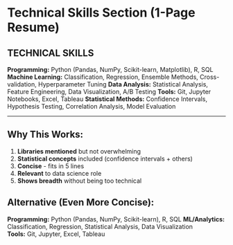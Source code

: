 # Technical Skills Section (1-Page Resume)

## TECHNICAL SKILLS

**Programming:** Python (Pandas, NumPy, Scikit-learn, Matplotlib), R, SQL
**Machine Learning:** Classification, Regression, Ensemble Methods, Cross-validation, Hyperparameter Tuning
**Data Analysis:** Statistical Analysis, Feature Engineering, Data Visualization, A/B Testing
**Tools:** Git, Jupyter Notebooks, Excel, Tableau
**Statistical Methods:** Confidence Intervals, Hypothesis Testing, Correlation Analysis, Model Evaluation

---

## Why This Works:
1. **Libraries mentioned** but not overwhelming
2. **Statistical concepts** included (confidence intervals + others)
3. **Concise** - fits in 5 lines
4. **Relevant** to data science role
5. **Shows breadth** without being too technical

## Alternative (Even More Concise):
**Programming:** Python (Pandas, NumPy, Scikit-learn), R, SQL
**ML/Analytics:** Classification, Regression, Statistical Analysis, Data Visualization  
**Tools:** Git, Jupyter, Excel, Tableau
